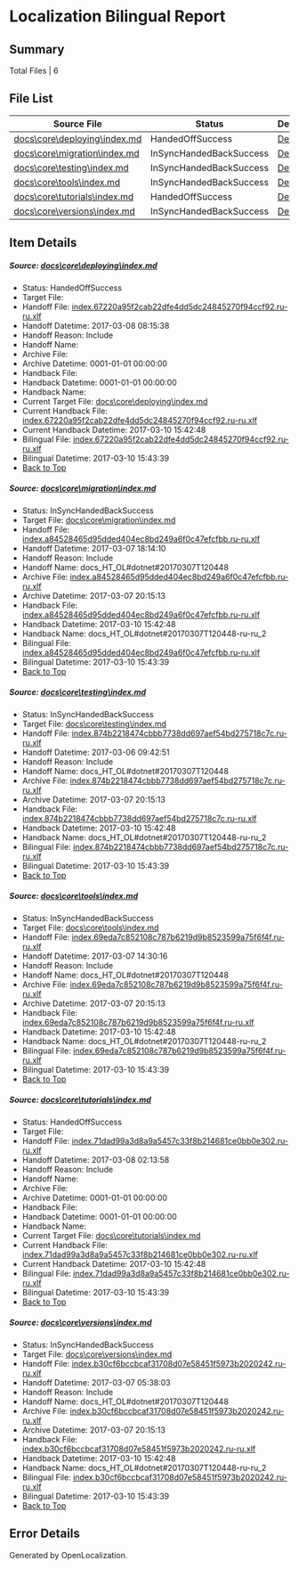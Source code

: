 # <a name='report-top'></a> Localization Bilingual Report

## Summary
 Total Files | 6

## File List
 Source File | Status | Details 
 ----------- | ------ | ------- 
 [docs\core\deploying\index.md](https://github.com/dotnet/docs/blob/91acc5f36294b02b28ab2f84381c9674b7c98d8d/docs/core/deploying/index.md) | HandedOffSuccess | [Details](#fb04ab4d7996e3213a247527745821aa1aa31f3234)
 [docs\core\migration\index.md](https://github.com/dotnet/docs/blob/f829714f545314daaa218b241008b5a2955ec589/docs/core/migration/index.md) | InSyncHandedBackSuccess | [Details](#5872201f705c07bf692d0dc7f962068632f6b54049)
 [docs\core\testing\index.md](https://github.com/dotnet/docs/blob/095ebad90e3f0b188d208d22f6f16b9552f8ea86/docs/core/testing/index.md) | InSyncHandedBackSuccess | [Details](#ca9d57a3ef3382c4957de5edb55959f1a3f13ee063)
 [docs\core\tools\index.md](https://github.com/dotnet/docs/blob/195664ae6409be02ca132900d9c513a7b412acd4/docs/core/tools/index.md) | InSyncHandedBackSuccess | [Details](#4e3137d8506342662d145481d5e9fde1d53b9ba393)
 [docs\core\tutorials\index.md](https://github.com/dotnet/docs/blob/9d770d008ff1223499de36b2b7b731d8ff6f0f2b/docs/core/tutorials/index.md) | HandedOffSuccess | [Details](#7b9279642d97868f155dfb1e5835bc941277085f101)
 [docs\core\versions\index.md](https://github.com/dotnet/docs/blob/519253bd6dc105afb138268c62347c29a6072fbb/docs/core/versions/index.md) | InSyncHandedBackSuccess | [Details](#7be49f3ac7a7806e631eacf5004343919654881e116)

## Item Details
##### <a name='fb04ab4d7996e3213a247527745821aa1aa31f3234'></a> Source: [docs\core\deploying\index.md](https://github.com/dotnet/docs/blob/91acc5f36294b02b28ab2f84381c9674b7c98d8d/docs/core/deploying/index.md)
* Status: HandedOffSuccess
* Target File: 
* Handoff File: [index.67220a95f2cab22dfe4dd5dc24845270f94ccf92.ru-ru.xlf](https://github.com/dotnet/docs.handoff/blob/38544699d4c2c53069858d7119a608b681184e57/ol-handoff/dotnet/docs.ru-ru/master/dotnet-core/index.67220a95f2cab22dfe4dd5dc24845270f94ccf92.ru-ru.xlf)
* Handoff Datetime: 2017-03-08 08:15:38
* Handoff Reason: Include
* Handoff Name: 
* Archive File: 
* Archive Datetime: 0001-01-01 00:00:00
* Handback File: 
* Handback Datetime: 0001-01-01 00:00:00
* Handback Name: 
* Current Target File: [docs\core\deploying\index.md](https://github.com/dotnet/docs.ru-ru/blob/e1e2892391285a883d7be68482ad857025cbf4c3/docs/core/deploying/index.md)
* Current Handback File: [index.67220a95f2cab22dfe4dd5dc24845270f94ccf92.ru-ru.xlf](https://github.com/dotnet/docs.handback/blob/40f13a661133cb678469b4e880a742ccfd8c26c8/ol-handback/dotnet/docs.ru-ru/master/dotnet-core/index.67220a95f2cab22dfe4dd5dc24845270f94ccf92.ru-ru.xlf)
* Current Handback Datetime: 2017-03-10 15:42:48
* Bilingual File: [index.67220a95f2cab22dfe4dd5dc24845270f94ccf92.ru-ru.xlf](https://github.com/dotnet/docs.handback/blob/40f13a661133cb678469b4e880a742ccfd8c26c8/ol-handback/dotnet/docs.ru-ru/master/dotnet-core/index.67220a95f2cab22dfe4dd5dc24845270f94ccf92.ru-ru.xlf)
* Bilingual Datetime: 2017-03-10 15:43:39
* [Back to Top](#report-top)

##### <a name='5872201f705c07bf692d0dc7f962068632f6b54049'></a> Source: [docs\core\migration\index.md](https://github.com/dotnet/docs/blob/f829714f545314daaa218b241008b5a2955ec589/docs/core/migration/index.md)
* Status: InSyncHandedBackSuccess
* Target File: [docs\core\migration\index.md](https://github.com/dotnet/docs.ru-ru/blob/e1e2892391285a883d7be68482ad857025cbf4c3/docs/core/migration/index.md)
* Handoff File: [index.a84528465d95dded404ec8bd249a6f0c47efcfbb.ru-ru.xlf](https://github.com/dotnet/docs.handoff/blob/6883b6f8218f6317b8d78b9608846639031c4845/ol-handoff/dotnet/docs.ru-ru/master/dotnet-core/index.a84528465d95dded404ec8bd249a6f0c47efcfbb.ru-ru.xlf)
* Handoff Datetime: 2017-03-07 18:14:10
* Handoff Reason: Include
* Handoff Name: docs_HT_OL#dotnet#20170307T120448
* Archive File: [index.a84528465d95dded404ec8bd249a6f0c47efcfbb.ru-ru.xlf](https://github.com/dotnet/docs.handoff/blob/ef9832cae55413f534063199470798fe028201a3/ol-archive/dotnet/docs.ru-ru/master/dotnet-core/index.a84528465d95dded404ec8bd249a6f0c47efcfbb.ru-ru.xlf)
* Archive Datetime: 2017-03-07 20:15:13
* Handback File: [index.a84528465d95dded404ec8bd249a6f0c47efcfbb.ru-ru.xlf](https://github.com/dotnet/docs.handback/blob/40f13a661133cb678469b4e880a742ccfd8c26c8/ol-handback/dotnet/docs.ru-ru/master/dotnet-core/index.a84528465d95dded404ec8bd249a6f0c47efcfbb.ru-ru.xlf)
* Handback Datetime: 2017-03-10 15:42:48
* Handback Name: docs_HT_OL#dotnet#20170307T120448-ru-ru_2
* Bilingual File: [index.a84528465d95dded404ec8bd249a6f0c47efcfbb.ru-ru.xlf](https://github.com/dotnet/docs.handback/blob/40f13a661133cb678469b4e880a742ccfd8c26c8/ol-handback/dotnet/docs.ru-ru/master/dotnet-core/index.a84528465d95dded404ec8bd249a6f0c47efcfbb.ru-ru.xlf)
* Bilingual Datetime: 2017-03-10 15:43:39
* [Back to Top](#report-top)

##### <a name='ca9d57a3ef3382c4957de5edb55959f1a3f13ee063'></a> Source: [docs\core\testing\index.md](https://github.com/dotnet/docs/blob/095ebad90e3f0b188d208d22f6f16b9552f8ea86/docs/core/testing/index.md)
* Status: InSyncHandedBackSuccess
* Target File: [docs\core\testing\index.md](https://github.com/dotnet/docs.ru-ru/blob/e1e2892391285a883d7be68482ad857025cbf4c3/docs/core/testing/index.md)
* Handoff File: [index.874b2218474cbbb7738dd697aef54bd275718c7c.ru-ru.xlf](https://github.com/dotnet/docs.handoff/blob/353d7a860cf2b014f60d27b494c676e227f1fd98/ol-handoff/dotnet/docs.ru-ru/master/dotnet-core/index.874b2218474cbbb7738dd697aef54bd275718c7c.ru-ru.xlf)
* Handoff Datetime: 2017-03-06 09:42:51
* Handoff Reason: Include
* Handoff Name: docs_HT_OL#dotnet#20170307T120448
* Archive File: [index.874b2218474cbbb7738dd697aef54bd275718c7c.ru-ru.xlf](https://github.com/dotnet/docs.handoff/blob/ef9832cae55413f534063199470798fe028201a3/ol-archive/dotnet/docs.ru-ru/master/dotnet-core/index.874b2218474cbbb7738dd697aef54bd275718c7c.ru-ru.xlf)
* Archive Datetime: 2017-03-07 20:15:13
* Handback File: [index.874b2218474cbbb7738dd697aef54bd275718c7c.ru-ru.xlf](https://github.com/dotnet/docs.handback/blob/40f13a661133cb678469b4e880a742ccfd8c26c8/ol-handback/dotnet/docs.ru-ru/master/dotnet-core/index.874b2218474cbbb7738dd697aef54bd275718c7c.ru-ru.xlf)
* Handback Datetime: 2017-03-10 15:42:48
* Handback Name: docs_HT_OL#dotnet#20170307T120448-ru-ru_2
* Bilingual File: [index.874b2218474cbbb7738dd697aef54bd275718c7c.ru-ru.xlf](https://github.com/dotnet/docs.handback/blob/40f13a661133cb678469b4e880a742ccfd8c26c8/ol-handback/dotnet/docs.ru-ru/master/dotnet-core/index.874b2218474cbbb7738dd697aef54bd275718c7c.ru-ru.xlf)
* Bilingual Datetime: 2017-03-10 15:43:39
* [Back to Top](#report-top)

##### <a name='4e3137d8506342662d145481d5e9fde1d53b9ba393'></a> Source: [docs\core\tools\index.md](https://github.com/dotnet/docs/blob/195664ae6409be02ca132900d9c513a7b412acd4/docs/core/tools/index.md)
* Status: InSyncHandedBackSuccess
* Target File: [docs\core\tools\index.md](https://github.com/dotnet/docs.ru-ru/blob/e1e2892391285a883d7be68482ad857025cbf4c3/docs/core/tools/index.md)
* Handoff File: [index.69eda7c852108c787b6219d9b8523599a75f6f4f.ru-ru.xlf](https://github.com/dotnet/docs.handoff/blob/de6c5ea96658c20b9d7a5d5c56880a684b9717b5/ol-handoff/dotnet/docs.ru-ru/master/dotnet-core/index.69eda7c852108c787b6219d9b8523599a75f6f4f.ru-ru.xlf)
* Handoff Datetime: 2017-03-07 14:30:16
* Handoff Reason: Include
* Handoff Name: docs_HT_OL#dotnet#20170307T120448
* Archive File: [index.69eda7c852108c787b6219d9b8523599a75f6f4f.ru-ru.xlf](https://github.com/dotnet/docs.handoff/blob/ef9832cae55413f534063199470798fe028201a3/ol-archive/dotnet/docs.ru-ru/master/dotnet-core/index.69eda7c852108c787b6219d9b8523599a75f6f4f.ru-ru.xlf)
* Archive Datetime: 2017-03-07 20:15:13
* Handback File: [index.69eda7c852108c787b6219d9b8523599a75f6f4f.ru-ru.xlf](https://github.com/dotnet/docs.handback/blob/40f13a661133cb678469b4e880a742ccfd8c26c8/ol-handback/dotnet/docs.ru-ru/master/dotnet-core/index.69eda7c852108c787b6219d9b8523599a75f6f4f.ru-ru.xlf)
* Handback Datetime: 2017-03-10 15:42:48
* Handback Name: docs_HT_OL#dotnet#20170307T120448-ru-ru_2
* Bilingual File: [index.69eda7c852108c787b6219d9b8523599a75f6f4f.ru-ru.xlf](https://github.com/dotnet/docs.handback/blob/40f13a661133cb678469b4e880a742ccfd8c26c8/ol-handback/dotnet/docs.ru-ru/master/dotnet-core/index.69eda7c852108c787b6219d9b8523599a75f6f4f.ru-ru.xlf)
* Bilingual Datetime: 2017-03-10 15:43:39
* [Back to Top](#report-top)

##### <a name='7b9279642d97868f155dfb1e5835bc941277085f101'></a> Source: [docs\core\tutorials\index.md](https://github.com/dotnet/docs/blob/9d770d008ff1223499de36b2b7b731d8ff6f0f2b/docs/core/tutorials/index.md)
* Status: HandedOffSuccess
* Target File: 
* Handoff File: [index.71dad99a3d8a9a5457c33f8b214681ce0bb0e302.ru-ru.xlf](https://github.com/dotnet/docs.handoff/blob/401fce7362f524f3795c5bd1eab98aecd13d10f1/ol-handoff/dotnet/docs.ru-ru/master/dotnet-core/index.71dad99a3d8a9a5457c33f8b214681ce0bb0e302.ru-ru.xlf)
* Handoff Datetime: 2017-03-08 02:13:58
* Handoff Reason: Include
* Handoff Name: 
* Archive File: 
* Archive Datetime: 0001-01-01 00:00:00
* Handback File: 
* Handback Datetime: 0001-01-01 00:00:00
* Handback Name: 
* Current Target File: [docs\core\tutorials\index.md](https://github.com/dotnet/docs.ru-ru/blob/e1e2892391285a883d7be68482ad857025cbf4c3/docs/core/tutorials/index.md)
* Current Handback File: [index.71dad99a3d8a9a5457c33f8b214681ce0bb0e302.ru-ru.xlf](https://github.com/dotnet/docs.handback/blob/40f13a661133cb678469b4e880a742ccfd8c26c8/ol-handback/dotnet/docs.ru-ru/master/dotnet-core/index.71dad99a3d8a9a5457c33f8b214681ce0bb0e302.ru-ru.xlf)
* Current Handback Datetime: 2017-03-10 15:42:48
* Bilingual File: [index.71dad99a3d8a9a5457c33f8b214681ce0bb0e302.ru-ru.xlf](https://github.com/dotnet/docs.handback/blob/40f13a661133cb678469b4e880a742ccfd8c26c8/ol-handback/dotnet/docs.ru-ru/master/dotnet-core/index.71dad99a3d8a9a5457c33f8b214681ce0bb0e302.ru-ru.xlf)
* Bilingual Datetime: 2017-03-10 15:43:39
* [Back to Top](#report-top)

##### <a name='7be49f3ac7a7806e631eacf5004343919654881e116'></a> Source: [docs\core\versions\index.md](https://github.com/dotnet/docs/blob/519253bd6dc105afb138268c62347c29a6072fbb/docs/core/versions/index.md)
* Status: InSyncHandedBackSuccess
* Target File: [docs\core\versions\index.md](https://github.com/dotnet/docs.ru-ru/blob/e1e2892391285a883d7be68482ad857025cbf4c3/docs/core/versions/index.md)
* Handoff File: [index.b30cf6bccbcaf31708d07e58451f5973b2020242.ru-ru.xlf](https://github.com/dotnet/docs.handoff/blob/cd71c75f46f514dc343d3abd816cca00acd767c7/ol-handoff/dotnet/docs.ru-ru/master/dotnet-core/index.b30cf6bccbcaf31708d07e58451f5973b2020242.ru-ru.xlf)
* Handoff Datetime: 2017-03-07 05:38:03
* Handoff Reason: Include
* Handoff Name: docs_HT_OL#dotnet#20170307T120448
* Archive File: [index.b30cf6bccbcaf31708d07e58451f5973b2020242.ru-ru.xlf](https://github.com/dotnet/docs.handoff/blob/ef9832cae55413f534063199470798fe028201a3/ol-archive/dotnet/docs.ru-ru/master/dotnet-core/index.b30cf6bccbcaf31708d07e58451f5973b2020242.ru-ru.xlf)
* Archive Datetime: 2017-03-07 20:15:13
* Handback File: [index.b30cf6bccbcaf31708d07e58451f5973b2020242.ru-ru.xlf](https://github.com/dotnet/docs.handback/blob/40f13a661133cb678469b4e880a742ccfd8c26c8/ol-handback/dotnet/docs.ru-ru/master/dotnet-core/index.b30cf6bccbcaf31708d07e58451f5973b2020242.ru-ru.xlf)
* Handback Datetime: 2017-03-10 15:42:48
* Handback Name: docs_HT_OL#dotnet#20170307T120448-ru-ru_2
* Bilingual File: [index.b30cf6bccbcaf31708d07e58451f5973b2020242.ru-ru.xlf](https://github.com/dotnet/docs.handback/blob/40f13a661133cb678469b4e880a742ccfd8c26c8/ol-handback/dotnet/docs.ru-ru/master/dotnet-core/index.b30cf6bccbcaf31708d07e58451f5973b2020242.ru-ru.xlf)
* Bilingual Datetime: 2017-03-10 15:43:39
* [Back to Top](#report-top)


## Error Details

Generated by OpenLocalization.
